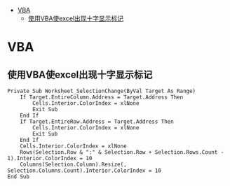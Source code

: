 <!-- @import "[TOC]" {cmd="toc" depthFrom=1 depthTo=6 orderedList=false} -->

<!-- code_chunk_output -->

- [VBA](#vba)
  - [使用VBA使excel出现十字显示标记](#使用vba使excel出现十字显示标记)

<!-- /code_chunk_output -->
<!-- more -->
# VBA

## 使用VBA使excel出现十字显示标记

```VBA
Private Sub Worksheet_SelectionChange(ByVal Target As Range)
    If Target.EntireColumn.Address = Target.Address Then
        Cells.Interior.ColorIndex = xlNone
        Exit Sub
    End If
    If Target.EntireRow.Address = Target.Address Then
        Cells.Interior.ColorIndex = xlNone
        Exit Sub
    End If
    Cells.Interior.ColorIndex = xlNone
    Rows(Selection.Row & ":" & Selection.Row + Selection.Rows.Count - 1).Interior.ColorIndex = 10
    Columns(Selection.Column).Resize(, Selection.Columns.Count).Interior.ColorIndex = 10
End Sub
```